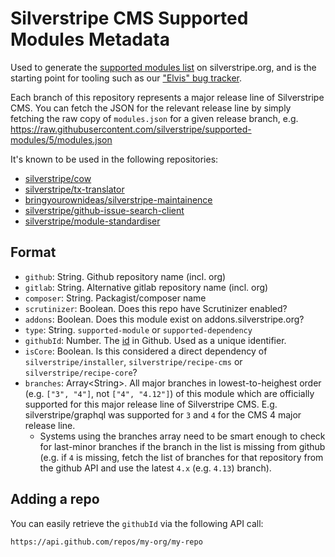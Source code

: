 # Silverstripe CMS Supported Modules Metadata

Used to generate the
[supported modules list](https://www.silverstripe.org/software/addons/silverstripe-commercially-supported-module-list/) on silverstripe.org,
and is the starting point for tooling such as
our ["Elvis" bug tracker](https://github.com/silverstripe/github-issue-search-client).

Each branch of this repository represents a major release line of Silverstripe CMS. You can fetch the JSON for the relevant release line by simply fetching the raw copy of `modules.json` for a given release branch, e.g. https://raw.githubusercontent.com/silverstripe/supported-modules/5/modules.json

It's known to be used in the following repositories:

- [silverstripe/cow](https://github.com/silverstripe/cow)
- [silverstripe/tx-translator](https://github.com/silverstripe/silverstripe-tx-translator/)
- [bringyourownideas/silverstripe-maintainence](https://github.com/bringyourownideas/silverstripe-maintenance)
- [silverstripe/github-issue-search-client](https://github.com/silverstripe/github-issue-search-client)
- [silverstripe/module-standardiser](https://github.com/silverstripe/module-standardiser)

## Format

 * `github`: String. Github repository name (incl. org)
 * `gitlab`: String. Alternative gitlab repository name (incl. org)
 * `composer`: String. Packagist/composer name
 * `scrutinizer`: Boolean. Does this repo have Scrutinizer enabled?
 * `addons`: Boolean. Does this module exist on addons.silverstripe.org?
 * `type`: String. `supported-module` or `supported-dependency`
 * `githubId`: Number. The [id](https://docs.github.com/en/rest/reference/repos#get-a-repository) in Github. Used as a unique identifier.
 * `isCore`: Boolean. Is this considered a direct dependency of `silverstripe/installer`, `silverstripe/recipe-cms` or `silverstripe/recipe-core`?
 * `branches`: Array&lt;String&gt;. All major branches in lowest-to-heighest order (e.g. `["3", "4"]`, not `["4", "4.12"]`) of this module which are officially supported for this major release line of Silverstripe CMS. E.g. silverstripe/graphql was supported for `3` and `4` for the CMS 4 major release line.
   * Systems using the branches array need to be smart enough to check for last-minor branches if the branch in the list is missing from github (e.g. if `4` is missing, fetch the list of branches for that repository from the github API and use the latest `4.x` (e.g. `4.13`) branch).

## Adding a repo

You can easily retrieve the `githubId` via the following API call:

```
https://api.github.com/repos/my-org/my-repo
```
